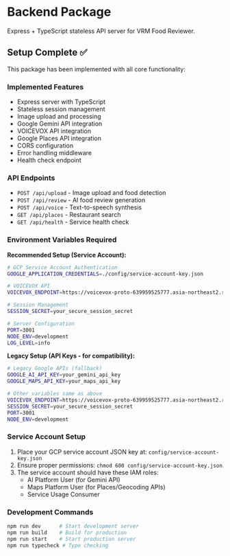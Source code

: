# Backend Package

Express + TypeScript stateless API server for VRM Food Reviewer.

## Setup Complete ✅

This package has been implemented with all core functionality:

### Implemented Features
- Express server with TypeScript
- Stateless session management
- Image upload and processing
- Google Gemini API integration
- VOICEVOX API integration
- Google Places API integration
- CORS configuration
- Error handling middleware
- Health check endpoint

### API Endpoints
- `POST /api/upload` - Image upload and food detection
- `POST /api/review` - AI food review generation
- `POST /api/voice` - Text-to-speech synthesis
- `GET /api/places` - Restaurant search
- `GET /api/health` - Service health check

### Environment Variables Required

**Recommended Setup (Service Account):**
```bash
# GCP Service Account Authentication
GOOGLE_APPLICATION_CREDENTIALS=./config/service-account-key.json

# VOICEVOX API
VOICEVOX_ENDPOINT=https://voicevox-proto-639959525777.asia-northeast2.run.app

# Session Management
SESSION_SECRET=your_secure_session_secret

# Server Configuration
PORT=3001
NODE_ENV=development
LOG_LEVEL=info
```

**Legacy Setup (API Keys - for compatibility):**
```bash
# Legacy Google APIs (fallback)
GOOGLE_AI_API_KEY=your_gemini_api_key
GOOGLE_MAPS_API_KEY=your_maps_api_key

# Other variables same as above
VOICEVOX_ENDPOINT=https://voicevox-proto-639959525777.asia-northeast2.run.app
SESSION_SECRET=your_secure_session_secret
PORT=3001
NODE_ENV=development
```

### Service Account Setup
1. Place your GCP service account JSON key at: `config/service-account-key.json`
2. Ensure proper permissions: `chmod 600 config/service-account-key.json`
3. The service account should have these IAM roles:
   - AI Platform User (for Gemini API)
   - Maps Platform User (for Places/Geocoding APIs)
   - Service Usage Consumer

### Development Commands
```bash
npm run dev      # Start development server
npm run build    # Build for production
npm run start    # Start production server
npm run typecheck # Type checking
```